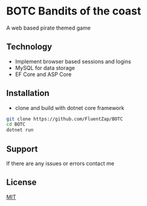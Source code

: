 # BOTC Bandits of the coast
A web based pirate themed game

## Technology
* Implement browser based sessions and logins
* MySQL for data storage
* EF Core and ASP Core

## Installation
* clone and build with dotnet core framework

```bash
git clone https://github.com/FluentZap/BOTC
cd BOTC
dotnet run
```




## Support
If there are any issues or errors contact me

## License
[MIT](https://choosealicense.com/licenses/mit/)
